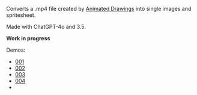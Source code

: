 Converts a .mp4 file created by [Animated Drawings](https://sketch.metademolab.com/canvas) into single images and spritesheet.

Made with ChatGPT-4o and 3.5.

**Work in progress**

Demos:
- [001](https://jumpjack.github.io/MotionCapSpritesheet/mp4-to-spritesheet/mp4-to-spritesheet-001.html)
- [002](https://jumpjack.github.io/MotionCapSpritesheet/mp4-to-spritesheet/mp4-to-spritesheet-002.html)
- [003](https://jumpjack.github.io/MotionCapSpritesheet/mp4-to-spritesheet/mp4-to-spritesheet-003.html)
- [004](https://jumpjack.github.io/MotionCapSpritesheet/mp4-to-spritesheet/mp4-to-spritesheet-004.html)
- 
